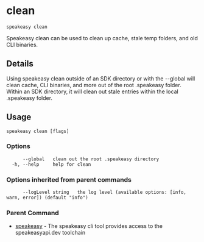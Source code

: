 # clean  
`speakeasy clean`  


Speakeasy clean can be used to clean up cache, stale temp folders, and old CLI binaries.  

## Details

Using speakeasy clean outside of an SDK directory or with the --global will clean cache, CLI binaries, and more out of the root .speakeasy folder.
Within an SDK directory, it will clean out stale entries within the local .speakeasy folder.

## Usage

```
speakeasy clean [flags]
```

### Options

```
      --global   clean out the root .speakeasy directory
  -h, --help     help for clean
```

### Options inherited from parent commands

```
      --logLevel string   the log level (available options: [info, warn, error]) (default "info")
```

### Parent Command

* [speakeasy](README.md)	 - The speakeasy cli tool provides access to the speakeasyapi.dev toolchain
